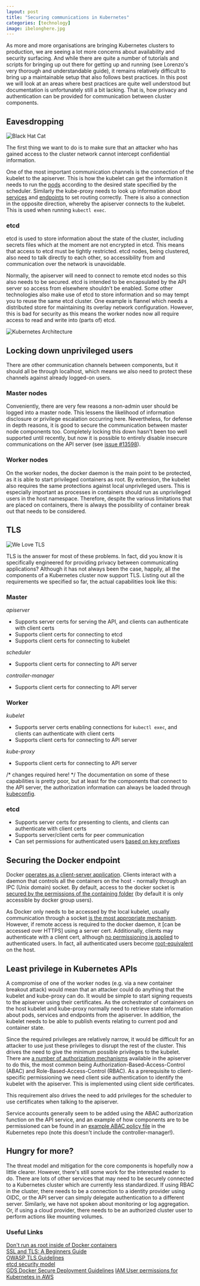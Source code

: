 ```yaml
---
layout: post
title: "Securing communications in Kubernetes"
categories: [technology]
image: ibelonghere.jpg
---
```


As more and more organisations are bringing Kubernetes clusters to production, we are seeing a lot more concerns about availability and security surfacing. And while there are quite a number of tutorials and scripts for bringing up out there for getting up and running (see Lorenzo's very thorough and understandable guide), it remains relatively difficult to bring up a maintainable setup that also follows best practices. In this post we will look at an  areas where best practices are quite well understood but documentation is unfortunately still a bit lacking. That is, how privacy and authentication can be provided for communication between cluster components. 

<!--more-->

## Eavesdropping

 ![Black Hat Cat]({{site.url}}/img/blackhatcat.jpg)

The first thing we want to do is to make sure that an attacker who has gained access to the cluster network cannot intercept confidential information. 

One of the most important communication channels is the connection of the kubelet to the apiserver. This is how the kubelet can get the information it needs to run the [pods](https://kubernetes.io/docs/user-guide/pods/) according to the desired state specified by the scheduler. Similarly the kube-proxy needs to look up information about [services](https://kubernetes.io/docs/user-guide/services/) and [endpoints](https://kubernetes.io/docs/api-reference/v1/definitions/#_v1_endpoints) to set routing correctly. There is also a connection in the opposite direction, whereby the apiserver connects to the kubelet. This is used when running `kubectl exec`.

### etcd

etcd is used to store information about the state of the cluster, including secrets files which at the moment are not encrypted in etcd. This means that access to etcd must be tightly restricted. etcd nodes, being clustered, also need to talk directly to each other, so accessibility from and communication over the network is unavoidable. 

Normally, the apiserver will need to connect to remote etcd nodes so this also needs to be secured. etcd is intended to be encapsulated by the API server so access from elsewhere shouldn't be enabled. Some other technologies also make use of etcd to store information and so may tempt you to reuse the same etcd cluster. One example is flannel which needs a distributed store for maintaining its overlay network configuration. However, this is bad for security as this means the worker nodes now all require access to read and write into (parts of) etcd. 

![Kubernetes Architecture]({{site.url}}/img/Kubernetesarchitecture.png)

## Locking down unprivileged users

There are other communication channels between components, but it should all be through localhost, which means we also need to protect these channels against already logged-on users.

### Master nodes

Conveniently, there are very few reasons a non-admin user should be logged into a master node. This lessens the likelihood of information disclosure or privilege escalation occurring here. Nevertheless, for defense in depth reasons, it is good to secure the communication between master node components too. Completely locking this down hasn't been too well supported until recently, but now it is possible to entirely disable insecure communications on the API server (see [issue #13598](https://github.com/Kubernetes/Kubernetes/issues/13598)). 

### Worker nodes

On the worker nodes, the docker daemon is the main point to be protected, as it is able to start privileged containers as root. By extension, the kubelet also requires the same protections against local unprivileged users. This is especially important as processes in containers should run as unprivileged users in the host namespace. Therefore, despite the various limitations that are placed on containers, there is always the possibility of container break out that needs to be considered. 

## TLS 

![We Love TLS]({{site.url}}/img/welovetls.jpg)

TLS is the answer for most of these problems. In fact, did you know it is specifically engineered for providing privacy between communicating applications? Although it has not always been the case, happily, all the components of a Kubernetes cluster now support TLS. Listing out all the requirements we specified so far, the actual capabilities look like this: 

### Master

*apiserver* 

-  Supports server certs for serving the API, and clients can authenticate with client certs
-  Supports client certs for connecting to etcd
-  Supports client certs for connecting to kubelet

*scheduler* 

-  Supports client certs for connecting to API server

*controller-manager* 

-  Supports client certs for connecting to API server 

### Worker

*kubelet* 

-  Supports server certs enabling connections for `kubectl exec`, and clients can authenticate with client certs
-  Supports client certs for connecting to API server

*kube-proxy* 

-  Supports client certs for connecting to API server

/* changes required here! */
The documentation on some of these capabilities is pretty poor, but at least for the components that connect to the API server, the authorization information can always be loaded through [kubeconfig](http://Kubernetes.io/docs/user-guide/kubeconfig-file/). 

### etcd

-  Supports server certs for presenting to clients, and clients can authenticate with client certs
-  Supports server/client certs for peer communication
-  Can set permissions for authenticated users [based on key prefixes](https://coreos.com/etcd/docs/latest/auth_api.html#key-value-resources) 

## Securing the Docker endpoint

Docker [operates as a client-server application](https://docs.docker.com/engine/understanding-docker/). Clients interact with a daemon that controls all the containers on the host - normally through an IPC (Unix domain) socket. By default, access to the docker socket is [secured by the permissions of the containing folder](http://man7.org/linux/man-pages/man7/unix.7.html) (by default it is only accessible by docker group users).

As Docker only needs to be accessed by the local kubelet, usually communication through a socket [is the most appropriate mechanism](http://bhavin.directi.com/unix-domain-sockets-vs-tcp-sockets/). However, if remote access is required to the docker daemon, it [can be accessed over HTTPS] using a server cert. Additionally, clients may authenticate with a client cert, although [no permissioning is applied](https://docs.docker.com/engine/extend/plugins_authorization) to authenticated users. In fact, all authenticated users become [root-equivalent](https://docs.docker.com/engine/security/security/#docker-daemon-attack-surface) on the host. 

## Least privilege in Kubernetes APIs

A compromise of one of the worker nodes (e.g. via a new container breakout attack) would mean that an attacker could do anything that the kubelet and kube-proxy can do. It would be simple to start signing requests to the apiserver using their certificates. As the orchestrator of containers on the host kubelet and kube-proxy normally need to retrieve state information about pods, services and endpoints from the apiserver. In addition, the kubelet needs to be able to publish events relating to current pod and container state.  

Since the required privileges are relatively narrow, it would be difficult for an attacker to use just these privileges to disrupt the rest of the cluster. This drives the need to give the minimum possible privileges to the kubelet. There are [a number of authorization mechanisms](https://kubernetes.io/docs/admin/authorization/) available in the apiserver to do this, the most common being Authorization-Based-Access-Control (ABAC) and Role-Based-Access-Control (RBAC). As a prerequisite to client-specific permissioning we need client side authentication to identify the kubelet with the apiserver. This is implemented using client side certificates. 

This requirement also drives the need to add privileges for the scheduler to use certificates when talking to the apiserver.

Service accounts generally seem to be added using the ABAC authorization function on the API service, and an example of how components are to be permissioned can be found in an [example ABAC policy file](https://github.com/Kubernetes/Kubernetes/blob/master/pkg/auth/authorizer/abac/example_policy_file.jsonl) in the Kubernetes repo (note this doesn't include the controller-manager!).


## Hungry for more?

The threat model and mitigation for the core components is hopefully now a little clearer. However, there's still some work for the interested reader to do.  There are lots of other services that may need to be securely connected to a Kubernetes cluster which are currently less standardized. If using RBAC in the cluster, there needs to be a connection to a identity provider using OIDC, or the API server can simply delegate authentication to a different server. Similarly, we have not spoken about monitoring or log aggregation. Or, if using a cloud provider, there needs to be an authorized cluster user to perform actions like mounting volumes. 

### Useful Links

[Don't run as root inside of Docker containers](http://blog.dscpl.com.au/2015/12/don-run-as-root-inside-of-docker.html)  
[SSL and TLS: A Beginners Guide](https://uk.sans.org/reading-room/whitepapers/protocols/ssl-tls-beginners-guide-1029)  
[OWASP TLS Guidelines](https://www.owasp.org/index.php/Transport_Layer_Protection_Cheat_Sheet)   
[etcd security model](https://coreos.com/etcd/docs/latest/security.html)  
[GDS Docker Secure Deployment Guidelines](https://github.com/GDSSecurity/Docker-Secure-Deployment-Guidelines)
[IAM User permissions for Kubernetes in AWS](https://github.com/kubernetes/kops/blob/master/docs/iam_roles.md)

